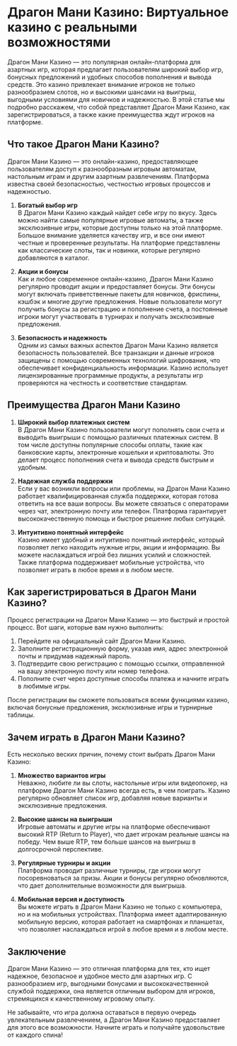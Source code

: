 # Драгон Мани Казино: Виртуальное казино с реальными возможностями

Драгон Мани Казино — это популярная онлайн-платформа для азартных игр, которая предлагает пользователям широкий выбор игр, бонусных предложений и удобных способов пополнения и вывода средств. Это казино привлекает внимание игроков не только разнообразием слотов, но и высокими шансами на выигрыш, выгодными условиями для новичков и надежностью. В этой статье мы подробно расскажем, что собой представляет Драгон Мани Казино, как зарегистрироваться, а также какие преимущества ждут игроков на платформе.

## Что такое Драгон Мани Казино?

Драгон Мани Казино — это онлайн-казино, предоставляющее пользователям доступ к разнообразным игровым автоматам, настольным играм и другим азартным развлечениям. Платформа известна своей безопасностью, честностью игровых процессов и надежностью.

1. **Богатый выбор игр**  
В Драгон Мани Казино каждый найдет себе игру по вкусу. Здесь можно найти самые популярные игровые автоматы, а также эксклюзивные игры, которые доступны только на этой платформе. Большое внимание уделяется качеству игр, и все они имеют честные и проверенные результаты. На платформе представлены как классические слоты, так и новинки, которые регулярно добавляются в каталог.

2. **Акции и бонусы**  
Как и любое современное онлайн-казино, Драгон Мани Казино регулярно проводит акции и предоставляет бонусы. Эти бонусы могут включать приветственные пакеты для новичков, фриспины, кэшбэк и многие другие предложения. Новые пользователи могут получить бонусы за регистрацию и пополнение счета, а постоянные игроки могут участвовать в турнирах и получать эксклюзивные предложения.

3. **Безопасность и надежность**  
Одним из самых важных аспектов Драгон Мани Казино является безопасность пользователей. Все транзакции и данные игроков защищены с помощью современных технологий шифрования, что обеспечивает конфиденциальность информации. Казино использует лицензированные программные продукты, а результаты игр проверяются на честность и соответствие стандартам.

## Преимущества Драгон Мани Казино

1. **Широкий выбор платежных систем**  
В Драгон Мани Казино пользователи могут пополнять свои счета и выводить выигрыши с помощью различных платежных систем. В том числе доступны популярные способы оплаты, такие как банковские карты, электронные кошельки и криптовалюты. Это делает процесс пополнения счета и вывода средств быстрым и удобным.

2. **Надежная служба поддержки**  
Если у вас возникли вопросы или проблемы, на Драгон Мани Казино работает квалифицированная служба поддержки, которая готова ответить на все ваши вопросы. Вы можете связаться с операторами через чат, электронную почту или телефон. Платформа гарантирует высококачественную помощь и быстрое решение любых ситуаций.

3. **Интуитивно понятный интерфейс**  
Казино имеет удобный и интуитивно понятный интерфейс, который позволяет легко находить нужные игры, акции и информацию. Вы можете наслаждаться игрой без лишних усилий и сложностей. Также платформа поддерживает мобильные устройства, что позволяет играть в любое время и в любом месте.

## Как зарегистрироваться в Драгон Мани Казино?

Процесс регистрации на Драгон Мани Казино — это быстрый и простой процесс. Вот шаги, которые вам нужно выполнить:

1. Перейдите на официальный сайт Драгон Мани Казино.
2. Заполните регистрационную форму, указав имя, адрес электронной почты и придумав надежный пароль.
3. Подтвердите свою регистрацию с помощью ссылки, отправленной на вашу электронную почту или номер телефона.
4. Пополните счет через доступные способы платежа и начните играть в любимые игры.

После регистрации вы сможете пользоваться всеми функциями казино, включая бонусные предложения, эксклюзивные игры и турнирные таблицы.

## Зачем играть в Драгон Мани Казино?

Есть несколько веских причин, почему стоит выбрать Драгон Мани Казино:

1. **Множество вариантов игры**  
Неважно, любите ли вы слоты, настольные игры или видеопокер, на платформе Драгон Мани Казино всегда есть, в чем поиграть. Казино регулярно обновляет список игр, добавляя новые варианты и эксклюзивные предложения.

2. **Высокие шансы на выигрыши**  
Игровые автоматы и другие игры на платформе обеспечивают высокий RTP (Return to Player), что дает игрокам реальные шансы на победу. Чем выше RTP, тем больше шансов на выигрыш в долгосрочной перспективе.

3. **Регулярные турниры и акции**  
Платформа проводит различные турниры, где игроки могут посоревноваться за призы. Акции и бонусы регулярно обновляются, что дает дополнительные возможности для выигрыша.

4. **Мобильная версия и доступность**  
Вы можете играть в Драгон Мани Казино не только с компьютера, но и на мобильных устройствах. Платформа имеет адаптированную мобильную версию, которая работает на смартфонах и планшетах, что позволяет наслаждаться игрой в любое время и в любом месте.

## Заключение

Драгон Мани Казино — это отличная платформа для тех, кто ищет надежное, безопасное и удобное место для азартных игр. С разнообразием игр, выгодными бонусами и высококачественной службой поддержки, она является отличным выбором для игроков, стремящихся к качественному игровому опыту.

Не забывайте, что игра должна оставаться в первую очередь увлекательным развлечением, а Драгон Мани Казино предоставляет для этого все возможности. Начните играть и получайте удовольствие от каждого спина!
